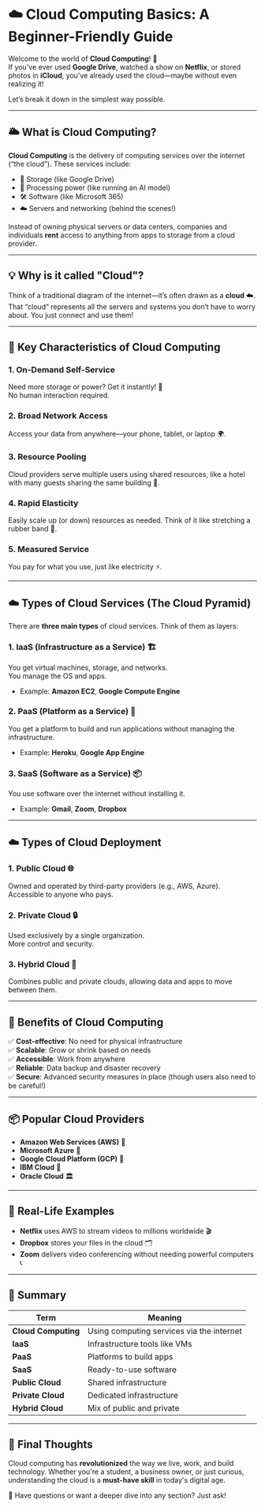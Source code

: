 # ☁️ Cloud Computing Basics: A Beginner-Friendly Guide

Welcome to the world of **Cloud Computing**! 🚀  
If you've ever used **Google Drive**, watched a show on **Netflix**, or stored photos in **iCloud**, you've already used the cloud—maybe without even realizing it!

Let’s break it down in the simplest way possible.

---

## 🌥️ What is Cloud Computing?

**Cloud Computing** is the delivery of computing services over the internet (“the cloud”). These services include:

- 💾 Storage (like Google Drive)
- 🧠 Processing power (like running an AI model)
- 🛠️ Software (like Microsoft 365)
- ☁️ Servers and networking (behind the scenes!)

Instead of owning physical servers or data centers, companies and individuals **rent** access to anything from apps to storage from a cloud provider.

---

## 💡 Why is it called "Cloud"?

Think of a traditional diagram of the internet—it’s often drawn as a **cloud** ☁️. That “cloud” represents all the servers and systems you don’t have to worry about. You just connect and use them!

---

## 🔧 Key Characteristics of Cloud Computing

### 1. **On-Demand Self-Service**  
Need more storage or power? Get it instantly! 🛒  
No human interaction required.

### 2. **Broad Network Access**  
Access your data from anywhere—your phone, tablet, or laptop 🌍.

### 3. **Resource Pooling**  
Cloud providers serve multiple users using shared resources, like a hotel with many guests sharing the same building 🏨.

### 4. **Rapid Elasticity**  
Easily scale up (or down) resources as needed. Think of it like stretching a rubber band 🎯.

### 5. **Measured Service**  
You pay for what you use, just like electricity ⚡.

---

## ☁️ Types of Cloud Services (The Cloud Pyramid)

There are **three main types** of cloud services. Think of them as layers:

### 1. **IaaS** (Infrastructure as a Service) 🏗️  
You get virtual machines, storage, and networks.  
You manage the OS and apps.

- Example: **Amazon EC2**, **Google Compute Engine**

### 2. **PaaS** (Platform as a Service) 🧱  
You get a platform to build and run applications without managing the infrastructure.

- Example: **Heroku**, **Google App Engine**

### 3. **SaaS** (Software as a Service) 📦  
You use software over the internet without installing it.

- Example: **Gmail**, **Zoom**, **Dropbox**

---

## ☁️ Types of Cloud Deployment

### 1. **Public Cloud** 🌐  
Owned and operated by third-party providers (e.g., AWS, Azure).  
Accessible to anyone who pays.

### 2. **Private Cloud** 🔒  
Used exclusively by a single organization.  
More control and security.

### 3. **Hybrid Cloud** 🔗  
Combines public and private clouds, allowing data and apps to move between them.

---

## 🧠 Benefits of Cloud Computing

✅ **Cost-effective**: No need for physical infrastructure  
✅ **Scalable**: Grow or shrink based on needs  
✅ **Accessible**: Work from anywhere  
✅ **Reliable**: Data backup and disaster recovery  
✅ **Secure**: Advanced security measures in place (though users also need to be careful!)

---

## 📦 Popular Cloud Providers

- **Amazon Web Services (AWS)** 🦒  
- **Microsoft Azure** 💼  
- **Google Cloud Platform (GCP)** 🌈  
- **IBM Cloud** 🧠  
- **Oracle Cloud** 🏛️

---

## 🤖 Real-Life Examples

- **Netflix** uses AWS to stream videos to millions worldwide 🎬  
- **Dropbox** stores your files in the cloud 🗂️  
- **Zoom** delivers video conferencing without needing powerful computers 📞

---

## 🧭 Summary

| Term | Meaning |
|------|--------|
| **Cloud Computing** | Using computing services via the internet |
| **IaaS** | Infrastructure tools like VMs |
| **PaaS** | Platforms to build apps |
| **SaaS** | Ready-to-use software |
| **Public Cloud** | Shared infrastructure |
| **Private Cloud** | Dedicated infrastructure |
| **Hybrid Cloud** | Mix of public and private |

---

## 🚀 Final Thoughts

Cloud computing has **revolutionized** the way we live, work, and build technology. Whether you're a student, a business owner, or just curious, understanding the cloud is a **must-have skill** in today's digital age.

💬 Have questions or want a deeper dive into any section? Just ask!
